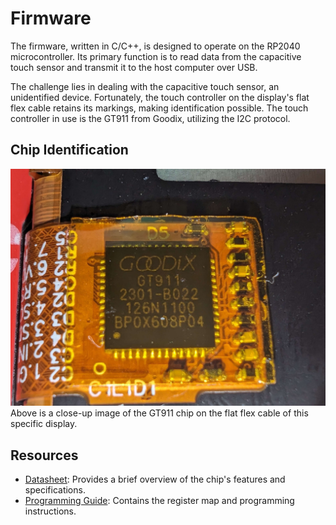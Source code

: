 # Firmware

The firmware, written in C/C++, is designed to operate on the RP2040 microcontroller. Its primary function is to read data from the capacitive touch sensor and transmit it to the host computer over USB.

The challenge lies in dealing with the capacitive touch sensor, an unidentified device. Fortunately, the touch controller on the display's flat flex cable retains its markings, making identification possible. The touch controller in use is the GT911 from Goodix, utilizing the I2C protocol.

## Chip Identification
![Chip](resources/chip.jpg)
Above is a close-up image of the GT911 chip on the flat flex cable of this specific display.

## Resources
- [Datasheet](../resources/GT911_v.09.pdf): Provides a brief overview of the chip's features and specifications.
- [Programming Guide](../resources/GT911%20Programming%20Guide_v0.1.pdf): Contains the register map and programming instructions.